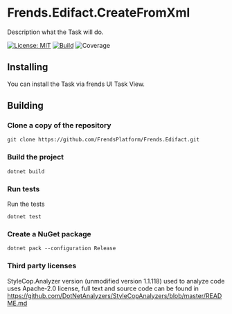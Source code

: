 # Frends.Edifact.CreateFromXml
Description what the Task will do.

[![License: MIT](https://img.shields.io/badge/License-MIT-green.svg)](https://opensource.org/licenses/MIT)
[![Build](https://github.com/FrendsPlatform/Frends.Edifact/actions/workflows/CreateFromXml_build_and_test_on_main.yml/badge.svg)](https://github.com/FrendsPlatform/Frends.Edifact/actions)
![Coverage](https://app-github-custom-badges.azurewebsites.net/Badge?key=FrendsPlatform/Frends.Edifact/Frends.Edifact.CreateFromXml|main)

## Installing

You can install the Task via frends UI Task View.

## Building

### Clone a copy of the repository

`git clone https://github.com/FrendsPlatform/Frends.Edifact.git`

### Build the project

`dotnet build`

### Run tests

Run the tests

`dotnet test`

### Create a NuGet package

`dotnet pack --configuration Release`

### Third party licenses

StyleCop.Analyzer version (unmodified version 1.1.118) used to analyze code uses Apache-2.0 license, full text and source code can be found in https://github.com/DotNetAnalyzers/StyleCopAnalyzers/blob/master/README.md
